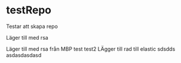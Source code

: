 # testRepo
Testar att skapa repo

Läger till med rsa


Läger till med rsa från MBP
test
test2
LÄgger till rad
till elastic
sdsdds
asdasdasdasd
